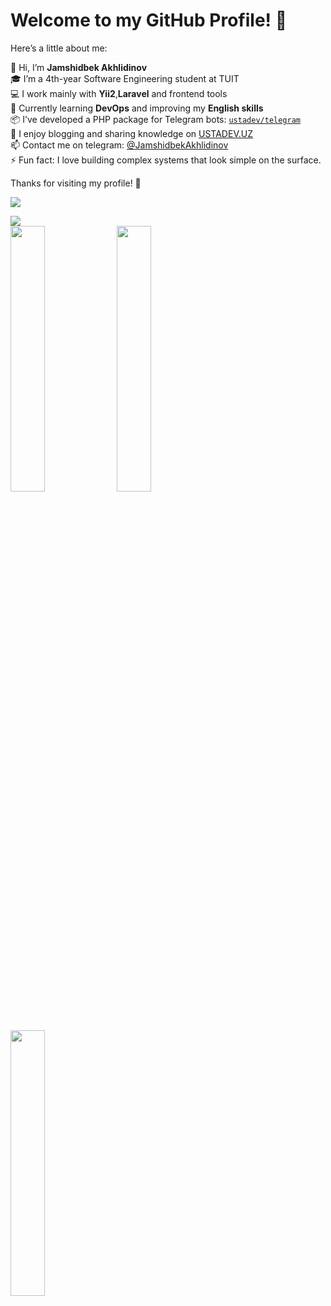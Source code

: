 # Welcome to my GitHub Profile! 👋

Here’s a little about me:

👋 Hi, I’m **Jamshidbek Akhlidinov**  
🎓 I’m a 4th-year Software Engineering student at TUIT  
💻 I work mainly with **Yii2**,**Laravel** and frontend tools  
🌱 Currently learning **DevOps** and improving my **English skills**  
📦 I’ve developed a PHP package for Telegram bots: [`ustadev/telegram`](https://github.com/JamshidbekAkhlidinov/telegram)  
📝 I enjoy blogging and sharing knowledge on [USTADEV.UZ](https://ustadev.uz)  
📫 Contact me on telegram: [@JamshidbekAkhlidinov](https://t.me/JamshidbekAkhlidinov)  
⚡ Fun fact: I love building complex systems that look simple on the surface.

Thanks for visiting my profile! 🚀

<a href="https://wakatime.com/@d3110f77-d926-4238-8cdc-a8991b6685c0"><img src="https://wakatime.com/badge/user/d3110f77-d926-4238-8cdc-a8991b6685c0.svg"></a>

<img src="https://github-profile-trophy.vercel.app/?username=jamshidbekakhlidinov&column=7&rank=SSS,SS,S,AAA,AA,A,B,C">


<div>

  <img src="https://wakatime.com/share/@jamshidbekakhlidinov/c1ffa826-a8ef-41a3-8f73-6039e3d49f9f.svg" width="33%">
    <img src="https://wakatime.com/share/@jamshidbekakhlidinov/01ccdd8a-bc0a-4a05-a5e7-2ec66830b566.svg" width="33%">
  <img src="https://wakatime.com/share/@jamshidbekakhlidinov/27c3b0d3-3867-4499-a4d5-b46a1a751058.svg" width="33%">

</div>
